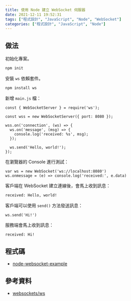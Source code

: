 ```yaml
---
title: 使用 Node 建立 WebSocket 伺服器
date: 2021-12-11 19:52:31
tags: ["程式設計", "JavaScript", "Node", "WebSocket"]
categories: ["程式設計", "JavaScript", "Node"]
---
```


## 做法

初始化專案。

```BASH
npm init
```

安裝 `ws` 依賴套件。

```BASH
npm install ws
```

新增 `main.js` 檔：

```JS
const { WebSocketServer } = require('ws');

const wss = new WebSocketServer({ port: 8080 });

wss.on('connection', (ws) => {
  ws.on('message', (msg) => {
    console.log('received: %s', msg);
  });

  ws.send('Hello, world!');
});
```

在瀏覽器的 Console 進行測試：

```JS
var ws = new WebSocket('ws://localhost:8080')
ws.onmessage = (e) => console.log('received:', e.data)
```

客戶端在 WebSocket 建立連線後，會馬上收到訊息：

```BASH
received: Hello, world!
```

客戶端可以使用 `send()` 方法發送訊息：

```JS
ws.send('Hi!')
```

服務端會馬上收到訊息：

```BASH
received: Hi!
```

## 程式碼

- [node-websocket-example](https://github.com/memochou1993/node-websocket-example)

## 參考資料

- [websockets/ws](https://github.com/websockets/ws)
